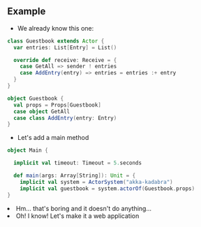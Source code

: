 ## Example


* We already know this one:

```Scala
class Guestbook extends Actor {
  var entries: List[Entry] = List()

  override def receive: Receive = {
    case GetAll => sender ! entries
    case AddEntry(entry) => entries = entries :+ entry
  }
}

object Guestbook {
  val props = Props[Guestbook]
  case object GetAll
  case class AddEntry(entry: Entry)
}
```


* Let's add a main method

```Scala
object Main {

  implicit val timeout: Timeout = 5.seconds

  def main(args: Array[String]): Unit = {
    implicit val system = ActorSystem("akka-kadabra")
    implicit val guestbook = system.actorOf(Guestbook.props)
}
```
<li class="fragment">Hm... that's boring and it doesn't do anything...</li>
<li class="fragment">Oh! I know! Let's make it a web application</li>

